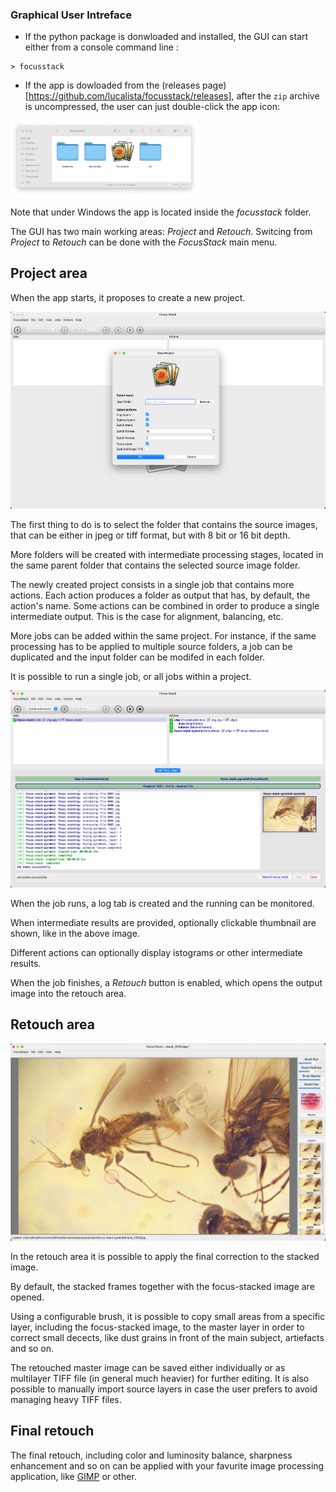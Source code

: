 ### Graphical User Intreface

* If the python package is donwloaded and installed, the GUI can start either from a console command line :

```console
> focusstack
```

* If the app is dowloaded from the (releases page)[https://github.com/lucalista/focusstack/releases], after the  ```zip``` archive is uncompressed, the user can just double-click the app icon:

<img src='../img/gui-finder.png' width="300">

Note that under Windows the app is located inside the *focusstack* folder.

The GUI has two main working areas: *Project* and *Retouch*. 
Switcing from *Project* to *Retouch* can be done with the *FocusStack* main menu.

## Project area

When the app starts, it proposes to create a new project.

<img src='../img/gui-project-new.png' width="600">

The first thing to do is to select the folder that contains the source images, 
that can be either in jpeg or tiff format, but with 8 bit or 16 bit depth.

More folders will be created with intermediate processing stages, located in the same parent folder
that contains the selected source image folder.

The newly created project consists in a single job that contains more actions.
Each action produces a folder as output that has, by default, the action's name.
Some actions can be combined in order to produce a single intermediate output.
This is the case for alignment, balancing, etc.

More jobs can be added within the same project. For instance, if the same processing has
to be applied to multiple source folders, a job can be duplicated and the input folder can be
modifed in each folder.

It is possible to run a single job, or all jobs within a project.

<img src='../img/gui-project-run.png' width="600">

When the job runs, a log tab is created and the running can be monitored.

When intermediate results are provided, optionally clickable thumbnail are shown, like in the above image.

Different actions can optionally display istograms or other intermediate results.

When the job finishes, a *Retouch* button is enabled, which opens the output image into the retouch area.

## Retouch area

<img src='../img/gui-retouch.png' width="600">

In the retouch area it is possible to apply the final correction to the stacked image.

By default, the stacked frames together with the focus-stacked image are opened.

Using a configurable brush, it is possible to copy small areas from a specific layer, including
the focus-stacked image, to the master layer in order to correct small decects, like dust grains
in front of the main subject, artiefacts and so on.

The retouched master image can be saved either individually or as multilayer TIFF file (in general
much heavier) for further editing. It is also possible to manually import source layers in case
the user prefers to avoid managing heavy TIFF files.

## Final retouch

The final retouch, including color and luminosity balance, sharpness enhancement and
so on can be applied with your favurite image processing application, like [GIMP](https://www.gimp.org/)
or other.

